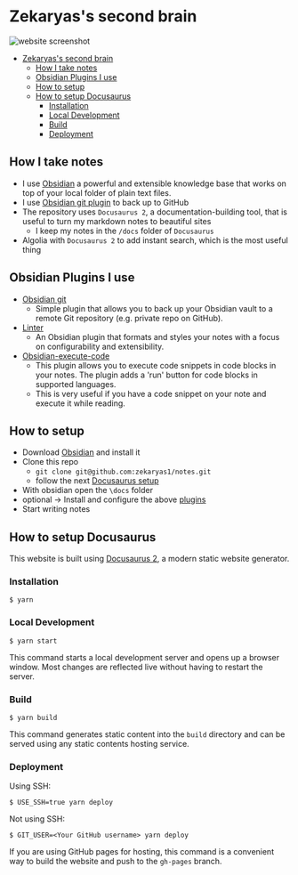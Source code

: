 # Zekaryas's second brain
![website screenshot](./image-h.png)
<!-- TOC -->
* [Zekaryas's second brain](#zekaryass-second-brain)
  * [How I take notes](#how-i-take-notes)
  * [Obsidian Plugins I use](#obsidian-plugins-i-use)
  * [How to setup](#how-to-setup)
  * [How to setup Docusaurus](#how-to-setup-docusaurus)
    * [Installation](#installation)
    * [Local Development](#local-development)
    * [Build](#build)
    * [Deployment](#deployment)
<!-- TOC -->

## How I take notes
- I use [Obsidian](https://obsidian.md/) a powerful and extensible knowledge base
  that works on top of your local folder of plain text files.
- I use [Obsidian git plugin](https://github.com/denolehov/obsidian-git) to back up to GitHub
- The repository uses `Docusaurus 2`, a documentation-building tool, that is useful to turn my markdown notes to beautiful sites
  - I keep my notes in the `/docs` folder of `Docusaurus`
- Algolia with `Docusaurus 2` to add instant search, which is the most useful thing

## Obsidian Plugins I use
- [Obsidian git](https://github.com/denolehov/obsidian-git)
  - Simple plugin that allows you to back up your Obsidian vault to a remote Git repository (e.g. private repo on GitHub).
- [Linter](https://github.com/platers/obsidian-linter)
  - An Obsidian plugin that formats and styles your notes with a focus on configurability and extensibility.
- [Obsidian-execute-code](https://github.com/twibiral/obsidian-execute-code)
  - This plugin allows you to execute code snippets in code blocks in your notes. The plugin adds a 'run' button for code blocks in supported languages.
  - This is very useful if you have a code snippet on your note and execute it while reading.


## How to setup

- Download [Obsidian](https://obsidian.md/) and install it
- Clone this repo
  - `git clone git@github.com:zekaryas1/notes.git`
  - follow the next [Docusaurus setup](#how-to-setup-docusaurus)
- With obsidian open the `\docs` folder
- optional -> Install and configure the above [plugins](#obsidian-plugins-i-use)
- Start writing notes

## How to setup Docusaurus

This website is built using [Docusaurus 2](https://docusaurus.io/), a modern static website generator.

### Installation

```
$ yarn
```

### Local Development

```
$ yarn start
```

This command starts a local development server and opens up a browser window. Most changes are reflected live without having to restart the server.

### Build

```
$ yarn build
```

This command generates static content into the `build` directory and can be served using any static contents hosting service.

### Deployment

Using SSH:

```
$ USE_SSH=true yarn deploy
```

Not using SSH:

```
$ GIT_USER=<Your GitHub username> yarn deploy
```

If you are using GitHub pages for hosting, this command is a convenient way to build the website and push to the `gh-pages` branch.
